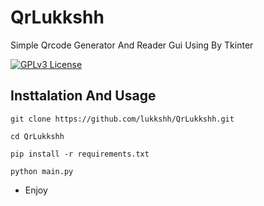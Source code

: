 
# QrLukkshh

Simple Qrcode Generator And Reader Gui Using By Tkinter

[![GPLv3 License](https://img.shields.io/badge/License-GPL%20v3-yellow.svg)](https://opensource.org/licenses/)

## Insttalation And Usage

```terminal
git clone https://github.com/lukkshh/QrLukkshh.git
```
```terminal
cd QrLukkshh
```
```terminal
pip install -r requirements.txt 
```
```terminal
python main.py 
```

- Enjoy
